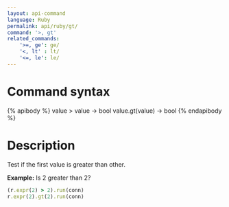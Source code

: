 ```yaml
---
layout: api-command
language: Ruby
permalink: api/ruby/gt/
command: '>, gt'
related_commands:
    '>=, ge': ge/
    '<, lt' : lt/
    '<=, le': le/
---
```


# Command syntax #

{% apibody %}
value > value &rarr; bool
value.gt(value) &rarr; bool
{% endapibody %}

# Description #

Test if the first value is greater than other.

__Example:__ Is 2 greater than 2?

```rb
(r.expr(2) > 2).run(conn)
r.expr(2).gt(2).run(conn)
```


